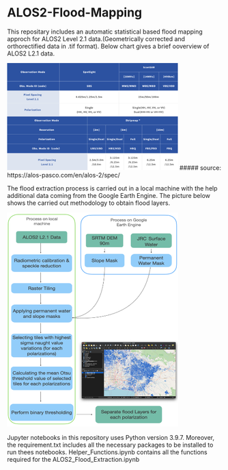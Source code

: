 # ALOS2-Flood-Mapping

This repositary includes an automatic statistical based flood mapping approch for ALOS2 Level 2.1 data.(Geometrically corrected and orthorectified data in .tif format).
Below chart gives a brief ooverview of ALOS2 L2.1 data.

<img src="./images/alos2.png"  width="400" height="250">
##### source: https://alos-pasco.com/en/alos-2/spec/

The flood extraction process is carried out in  a local machine with the help additional data coming from the Google Earth Engine. The picture below shows the carried out methodology to obtain flood layers.

<img src="./images/method.png"  width="400" height="500">

Jupyter notebooks in this repository uses Python version 3.9.7. Moreover, the requirement.txt includes all the necessary packages to be installed  to run thees notebooks. Helper_Functions.ipynb contains all the functions required for the ALOS2_Flood_Extraction.ipynb
